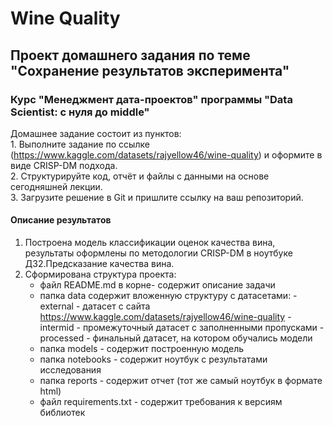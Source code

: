 # Wine Quality

## Проект домашнего задания по теме "Сохранение результатов эксперимента"

### Курс "Менеджмент дата-проектов" программы "Data Scientist: с нуля до middle"

Домашнее задание состоит из пунктов:<br>
    1. Выполните задание по ссылке (https://www.kaggle.com/datasets/rajyellow46/wine-quality) и оформите в виде CRISP-DM подхода.<br>
    2. Структурируйте код, отчёт и файлы с данными на основе сегодняшней лекции.<br>
    3. Загрузите решение в Git и пришлите ссылку на ваш репозиторий.

#### Описание результатов

1. Построена модель классификации оценок качества вина, результаты оформлены по методологии CRISP-DM в ноутбуке ДЗ2.Предсказание качества вина.
2. Сформирована структура проекта:
    - файл README.md в корне- содержит описание задачи
    - папка data содержит вложенную структуру с датасетами:
            - external - датасет с сайта https://www.kaggle.com/datasets/rajyellow46/wine-quality
            - intermid - промежуточный датасет с заполненными пропусками
            - processed - финальный датасет, на котором обучались модели
    - папка models - содержит построенную модель
    - папка notebooks - содержит ноутбук с результатами исследования
    - папка reports - содержит отчет (тот же самый ноутбук в формате html)
    - файл requirements.txt - содержит требования к версиям библиотек
